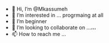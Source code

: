 - 👋 Hi, I’m @Mkassumeh
- 👀 I’m interested in ... progrmaing at all
- 🌱 I’m  beginner
- 💞️ I’m looking to collaborate on ...،،،
- 📫 How to reach me ...

<!---
Mkassumeh/Mkassumeh is a ✨ special ✨ repository because its `README.md` (this file) appears on your GitHub profile.
You can click the Preview link to take a look at your changes.
--->

